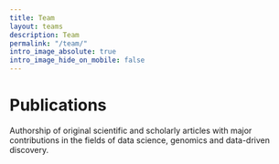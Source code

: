 ```yaml
---
title: Team
layout: teams
description: Team
permalink: "/team/"
intro_image_absolute: true
intro_image_hide_on_mobile: false
---
```


# Publications

Authorship of original scientific and scholarly articles with major contributions in the fields of data science, genomics and data-driven discovery.
